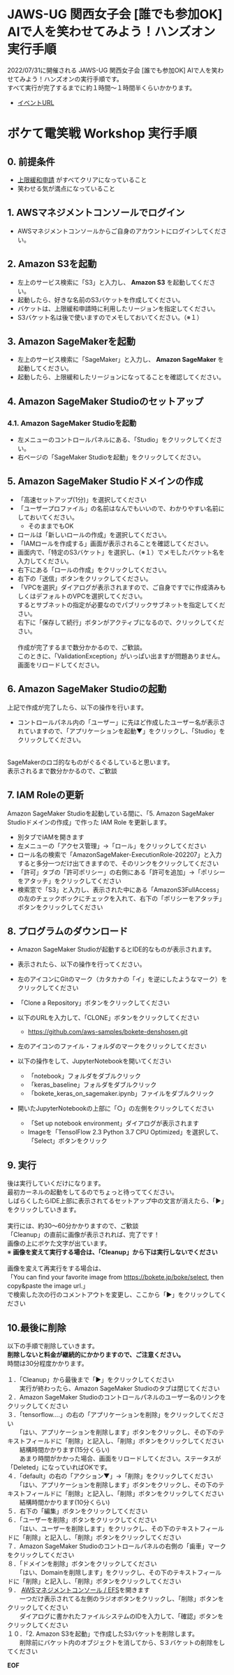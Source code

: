 # JAWS-UG 関西女子会 [誰でも参加OK] AIで人を笑わせてみよう！ハンズオン 実行手順
2022/07/31に開催される JAWS-UG 関西女子会 [誰でも参加OK] AIで人を笑わせてみよう！ハンズオンの実行手順です。<br>
すべて実行が完了するまでに約１時間〜１時間半くらいかかります。<br>

- [イベントURL](https://jawsugkgirls.doorkeeper.jp/events/138088)

# ボケて電笑戦 Workshop 実行手順
## 0. 前提条件
- [上限緩和申請](https://github.com/aws-samples/bokete-denshosen/blob/main/LIMIT_INCREASE.md) がすべてクリアになっていること
- 笑わせる気が満点になっていること


## 1. AWSマネジメントコンソールでログイン
- AWSマネジメントコンソールからご自身のアカウントにログインしてください。

## 2. Amazon S3を起動
- 左上のサービス検索に「S3」と入力し、 **Amazon S3** を起動してください。
- 起動したら、好きな名前のS3バケットを作成してください。
- バケットは、上限緩和申請時に利用したリージョンを指定してください。
- S3バケット名は後で使いますのでメモしておいてください。（※１）

## 3. Amazon SageMakerを起動
- 左上のサービス検索に「SageMaker」と入力し、 **Amazon SageMaker** を起動してください。
- 起動したら、上限緩和したリージョンになってることを確認してください。

## 4. Amazon SageMaker Studioのセットアップ
### 4.1. Amazon SageMaker Studioを起動
- 左メニューのコントロールパネルにある、「Studio」をクリックしてください。
- 右ページの「SageMaker Studioを起動」をクリックしてください。

## 5. Amazon SageMaker Studioドメインの作成
- 「高速セットアップ(1分)」を選択してください
- 「ユーザープロファイル」の名前はなんでもいいので、わかりやすい名前にしておいてください。
    - そのままでもOK
- ロールは「新しいロールの作成」を選択してください。
- 「IAMロールを作成する」画面が表示されることを確認してください。
- 画面内で、「特定のS3バケット」を選択し、（※１）でメモしたバケット名を入力してください。
- 右下にある「ロールの作成」をクリックしてください。
- 右下の「送信」ボタンをクリックしてください。
- 「VPCを選択」ダイアログが表示されますので、ご自身ですでに作成済みもしくはデフォルトのVPCを選択してください。<br>するとサブネットの指定が必要なのでパブリックサブネットを指定してください。<br>右下に「保存して続行」ボタンがアクティブになるので、クリックしてください。
<br><br>
作成が完了するまで数分かかるので、ご歓談。<br>
このときに、「ValidationException」がいっぱい出ますが問題ありません。<br>
画面をリロードしてください。<br>

## 6. Amazon SageMaker Studioの起動
上記で作成が完了したら、以下の操作を行います。<br>
- コントロールパネル内の「ユーザー」に先ほど作成したユーザー名が表示されていますので、「アプリケーションを起動▼」をクリックし、「Studio」をクリックしてください。
<br>
SageMakerのロゴ的なものがぐるぐるしていると思います。<br>
表示されるまで数分かかるので、ご歓談<br>

## 7. IAM Roleの更新
Amazon SageMaker Studioを起動している間に、「5. Amazon SageMaker Studioドメインの作成」で作った IAM Role を更新します。
<br>
- 別タブでIAMを開きます
- 左メニューの「アクセス管理」→「ロール」をクリックしてください
- ロール名の検索で「AmazonSageMaker-ExecutionRole-202207」と入力すると多分一つだけ出てきますので、そのリンクをクリックしてください
- 「許可」タブの「許可ポリシー」の右側にある「許可を追加」→「ポリシーをアタッチ」をクリックしてください
- 検索窓で「S3」と入力し、表示された中にある「AmazonS3FullAccess」の左のチェックボックにチェックを入れて、右下の「ポリシーをアタッチ」ボタンをクリックしてください

## 8. プログラムのダウンロード
- Amazon SageMaker Studioが起動するとIDE的なものが表示されます。
- 表示されたら、以下の操作を行ってください。

- 左のアイコンにGitのマーク（カタカナの「イ」を逆にしたようなマーク）をクリックしてください
- 「Clone a Repository」ボタンをクリックしてください
- 以下のURLを入力して、「CLONE」ボタンをクリックしてください
    - https://github.com/aws-samples/bokete-denshosen.git
- 左のアイコンのファイル・フォルダのマークをクリックしてください
- 以下の操作をして、JupyterNotebookを開いてください
    - 「notebook」フォルダをダブルクリック
    - 「keras_baseline」フォルダをダブルクリック
    - 「bokete_keras_on_sagemaker.ipynb」ファイルをダブルクリック
- 開いたJupyterNotebookの上部に「○」の左側をクリックしてください
    - 「Set up notebook environment」ダイアログが表示されます
    - Imageを「TensolFlow 2.3 Python 3.7 CPU Optimized」を選択して、「Select」ボタンをクリック

## 9. 実行
後は実行していくだけになります。<br>
最初カーネルの起動をしてるのでちょっと待っててください。<br>
しばらくしたらIDE上部に表示されてるセットアップ中の文言が消えたら、「▶」をクリックしていきます。<br>
<br>
実行には、約30〜60分かかりますので、ご歓談<br>
「Cleanup」の直前に画像が表示されれば、完了です！<br>
画像の上にボケた文字が出ています。<br>
※ **画像を変えて実行する場合は、「Cleanup」から下は実行しないでください**<br>
<br>
画像を変えて再実行をする場合は、<br>
「You can find your favorite image from https://bokete.jp/boke/select, then copy&paste the image url.」<br>
で検索した次の行のコメントアウトを変更し、ここから「▶」をクリックしてください<br>

## 10.最後に削除
以下の手順で削除していきます。<br>
**削除しないと料金が継続的にかかりますので、ご注意ください。**<br>
時間は30分程度かかります。<br>
<br>
１．「Cleanup」から最後まで「▶」をクリックしてください<br>
　　実行が終わったら、Amazon SageMaker Studioのタブは閉じてください<br>
２．Amazon SageMaker Studioのコントロールパネルのユーザー名のリンクをクリックしてください<br>
３．「tensorflow....」の右の「アプリケーションを削除」をクリックしてください<br>
　　「はい、アプリケーションを削除します」ボタンをクリックし、その下のテキストフィールドに「削除」と記入し、「削除」ボタンをクリックしてください<br>
　　結構時間かかります(15分くらい)<br>
　　あまり時間がかかった場合、画面をリロードしてください。ステータスが「Deleted」になっていればOKです。<br>
４．「default」の右の「アクション▼」→「削除」をクリックしてください<br>
　　「はい、アプリケーションを削除します」ボタンをクリックし、その下のテキストフィールドに「削除」と記入し、「削除」ボタンをクリックしてください<br>
　　結構時間かかります(10分くらい)<br>
５．右下の「編集」ボタンをクリックしてください<br>
６．「ユーザーを削除」ボタンをクリックしてください<br>
　　「はい、ユーザーを削除します」をクリックし、その下のテキストフィールドに「削除」と記入し、「削除」ボタンをクリックしてください<br>
７．Amazon SageMaker Studioのコントロールパネルの右側の「歯車」マークをクリックしてください<br>
８．「ドメインを削除」ボタンをクリックしてください<br>
　　「はい、Domainを削除します」をクリックし、その下のテキストフィールドに「削除」と記入し、「削除」ボタンをクリックしてください<br>
９． [AWSマネジメントコンソール / EFS](https://ap-northeast-1.console.aws.amazon.com/efs/home?region=ap-northeast-1#/file-systems)を開きます<br>
　　一つだけ表示されてる左側のラジオボタンをクリックし、「削除」ボタンをクリックしてください<br>
　　ダイアログに書かれたファイルシステムのIDを入力して、「確認」ボタンをクリックしてください<br>
１０．「2. Amazon S3を起動」で作成したS3バケットを削除します。<br>
　　削除前にバケット内のオブジェクトを消してから、S３バケットの削除をしてください<br>

**EOF**
